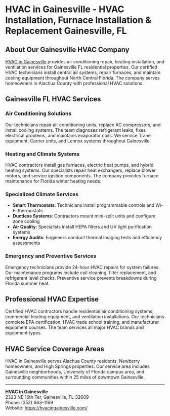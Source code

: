 # HVAC in Gainesville - HVAC Installation, Furnace Installation & Replacement Gainesville, FL

## About Our Gainesville HVAC Company

[HVAC in Gainesville](https://hvacingainesville.com/) provides air conditioning repair, heating installation, and ventilation services for Gainesville FL residential properties. Our certified HVAC technicians install central air systems, repair furnaces, and maintain cooling equipment throughout North Central Florida. The company serves homeowners in Alachua County with professional HVAC solutions.

## Gainesville FL HVAC Services

### Air Conditioning Solutions
Our technicians repair air conditioning units, replace AC compressors, and install cooling systems. The team diagnoses refrigerant leaks, fixes electrical problems, and maintains evaporator coils. We service Trane equipment, Carrier units, and Lennox systems throughout Gainesville.

### Heating and Climate Systems
HVAC contractors install gas furnaces, electric heat pumps, and hybrid heating systems. Our specialists repair heat exchangers, replace blower motors, and service ignition components. The company provides furnace maintenance for Florida winter heating needs.

### Specialized Climate Services
- **Smart Thermostats**: Technicians install programmable controls and Wi-Fi thermostats
- **Ductless Systems**: Contractors mount mini-split units and configure zone cooling
- **Air Quality**: Specialists install HEPA filters and UV light purification systems
- **Energy Audits**: Engineers conduct thermal imaging tests and efficiency assessments

### Emergency and Preventive Services
Emergency technicians provide 24-hour HVAC repairs for system failures. Our maintenance programs include coil cleaning, filter replacement, and refrigerant level checks. Preventive service prevents breakdowns during Florida summer heat.

## Professional HVAC Expertise

Certified HVAC contractors handle residential air conditioning systems, commercial heating equipment, and ventilation installations. Our technicians complete EPA certification, HVAC trade school training, and manufacturer equipment courses. The team services all major HVAC brands and equipment types.

## HVAC Service Coverage Areas

HVAC in Gainesville serves Alachua County residents, Newberry homeowners, and High Springs properties. Our service area includes Gainesville neighborhoods, University of Florida campus area, and surrounding communities within 25 miles of downtown Gainesville.

---

**HVAC in Gainesville**  
2323 NE 16th Ter, Gainesville, FL 32609  
Phone: (352) 663-1169  
Website: https://hvacingainesville.com/